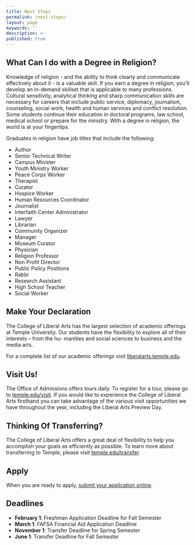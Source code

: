```yaml
---
title: Next Stops
permalink: /next-stops/
layout: page
keywords: ''
description: >-
published: true
---
```

## What Can I do with a Degree in Religion?
Knowledge of religion - and the ability to think clearly and communicate effectively about it - is a valuable skill. If you earn a degree in religion, you’ll develop an in-demand skillset that is applicable to many professions. Cultural sensitivity, analytical thinking and sharp communication skills are necessary for careers that include public service, diplomacy, journalism, counseling, social work, health and human services and conflict resolution. Some students continue their education in doctoral programs, law school, medical school or prepare for the ministry. With a degree in religion, the world is at your fingertips.

Graduates in religion have job titles that include the following:

- Author
- Senior Technical Writer
- Campus Minister
- Youth Ministry Worker
- Peace Corps Worker
- Therapist
- Curator
- Hospice Worker
- Human Resources Coordinator
- Journalist
- Interfaith Center Administrator
- Lawyer
- Librarian
- Community Organizer
- Manager
- Museum Curator
- Physician
- Religion Professor
- Non Profit Director
- Public Policy Positions
- Rabbi
- Research Assistant
- High School Teacher
- Social Worker

## Make Your Declaration
The College of Liberal Arts has the largest selection of academic offerings at Temple University.
Our students have the flexibility to explore all of their interests – from the hu- manities and
social sciences to business and the media arts.

For a complete list of our academic offerings visit [liberalarts.temple.edu](liberalarts.temple.edu).

## Visit Us!
The Office of Admissions offers tours daily. To register for a tour, please go to [temple.edu/visit](temple.edu/visit). If you would like to experience the College of Liberal Arts firsthand you can take advantage of the various visit opportunities we have throughout the year, including the Liberal Arts Preview Day.

## Thinking Of Transferring?
The College of Liberal Arts offers a great deal of flexibility to help you accomplish your goals as
efficiently as possible. To learn more about transferring to Temple, please visit [temple.edu/transfer](temple.edu/transfer).

## Apply
When you are ready to apply, [submit your application online](http://admissions.temple.edu/apply).
## Deadlines
- **February 1**: Freshman Application Deadline for Fall Semester
- **March 1**: FAFSA Financial Aid Application Deadline
- **November 1**: Transfer Deadline for Spring Semester
- **June 1**: Transfer Deadline for Fall Semester
